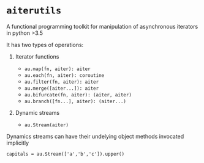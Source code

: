 # `aiterutils`

A functional programming toolkit for manipulation of asynchronous iterators in python >3.5

It has two types of operations:

1. Iterator functions
   * `au.map(fn, aiter): aiter`
   * `au.each(fn, aiter): coroutine`
   * `au.filter(fn, aiter): aiter`
   * `au.merge([aiter...]): aiter`
   * `au.bifurcate(fn, aiter): (aiter, aiter)`
   * `au.branch([fn...], aiter): (aiter...)`

2. Dynamic streams
   * `au.Stream(aiter)`

Dynamics streams can have their undelying object methods invocated implicitly

```
capitals = au.Stream(['a','b','c']).upper()
